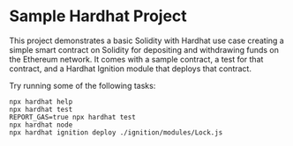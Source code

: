 # Sample Hardhat Project

This project demonstrates a basic Solidity with Hardhat use case creating a simple smart contract on Solidity for depositing and withdrawing funds on the Ethereum network. It comes with a sample contract, a test for that contract, and a Hardhat Ignition module that deploys that contract.

Try running some of the following tasks:

```shell
npx hardhat help
npx hardhat test
REPORT_GAS=true npx hardhat test
npx hardhat node
npx hardhat ignition deploy ./ignition/modules/Lock.js
```
